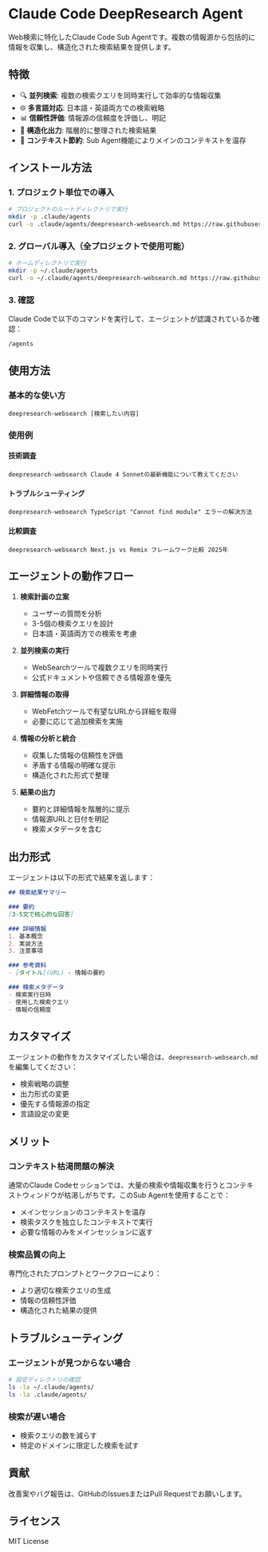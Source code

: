 # Claude Code DeepResearch Agent

Web検索に特化したClaude Code Sub Agentです。複数の情報源から包括的に情報を収集し、構造化された検索結果を提供します。

## 特徴

- 🔍 **並列検索**: 複数の検索クエリを同時実行して効率的な情報収集
- 🌐 **多言語対応**: 日本語・英語両方での検索戦略
- 📊 **信頼性評価**: 情報源の信頼度を評価し、明記
- 📝 **構造化出力**: 階層的に整理された検索結果
- 🚀 **コンテキスト節約**: Sub Agent機能によりメインのコンテキストを温存

## インストール方法

### 1. プロジェクト単位での導入

```bash
# プロジェクトのルートディレクトリで実行
mkdir -p .claude/agents
curl -o .claude/agents/deepresearch-websearch.md https://raw.githubusercontent.com/MocA-Love/claude-code-deepresearch-agent/refs/heads/main/deepresearch-websearch.md
```

### 2. グローバル導入（全プロジェクトで使用可能）

```bash
# ホームディレクトリで実行
mkdir -p ~/.claude/agents
curl -o ~/.claude/agents/deepresearch-websearch.md https://raw.githubusercontent.com/MocA-Love/claude-code-deepresearch-agent/refs/heads/main/deepresearch-websearch.md
```

### 3. 確認

Claude Codeで以下のコマンドを実行して、エージェントが認識されているか確認：

```
/agents
```

## 使用方法

### 基本的な使い方

```
deepresearch-websearch [検索したい内容]
```

### 使用例

#### 技術調査
```
deepresearch-websearch Claude 4 Sonnetの最新機能について教えてください
```

#### トラブルシューティング
```
deepresearch-websearch TypeScript "Cannot find module" エラーの解決方法
```

#### 比較調査
```
deepresearch-websearch Next.js vs Remix フレームワーク比較 2025年
```

## エージェントの動作フロー

1. **検索計画の立案**
   - ユーザーの質問を分析
   - 3-5個の検索クエリを設計
   - 日本語・英語両方での検索を考慮

2. **並列検索の実行**
   - WebSearchツールで複数クエリを同時実行
   - 公式ドキュメントや信頼できる情報源を優先

3. **詳細情報の取得**
   - WebFetchツールで有望なURLから詳細を取得
   - 必要に応じて追加検索を実施

4. **情報の分析と統合**
   - 収集した情報の信頼性を評価
   - 矛盾する情報の明確な提示
   - 構造化された形式で整理

5. **結果の出力**
   - 要約と詳細情報を階層的に提示
   - 情報源URLと日付を明記
   - 検索メタデータを含む

## 出力形式

エージェントは以下の形式で結果を返します：

```markdown
## 検索結果サマリー

### 要約
[3-5文で核心的な回答]

### 詳細情報
1. 基本概念
2. 実装方法
3. 注意事項

### 参考資料
- [タイトル](URL) - 情報の要約

### 検索メタデータ
- 検索実行日時
- 使用した検索クエリ
- 情報の信頼度
```

## カスタマイズ

エージェントの動作をカスタマイズしたい場合は、`deepresearch-websearch.md`を編集してください：

- 検索戦略の調整
- 出力形式の変更
- 優先する情報源の指定
- 言語設定の変更

## メリット

### コンテキスト枯渇問題の解決
通常のClaude Codeセッションでは、大量の検索や情報収集を行うとコンテキストウィンドウが枯渇しがちです。このSub Agentを使用することで：

- メインセッションのコンテキストを温存
- 検索タスクを独立したコンテキストで実行
- 必要な情報のみをメインセッションに返す

### 検索品質の向上
専門化されたプロンプトとワークフローにより：

- より適切な検索クエリの生成
- 情報の信頼性評価
- 構造化された結果の提供

## トラブルシューティング

### エージェントが見つからない場合
```bash
# 設定ディレクトリの確認
ls -la ~/.claude/agents/
ls -la .claude/agents/
```

### 検索が遅い場合
- 検索クエリの数を減らす
- 特定のドメインに限定した検索を試す

## 貢献

改善案やバグ報告は、GitHubのIssuesまたはPull Requestでお願いします。

## ライセンス

MIT License

